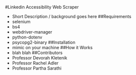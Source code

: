#Linkedin Accessibility Web Scraper
- Short Description / background goes here
##Requirements
- selenium
- bs4
- webdriver-manager
- python-dotenv
- psycopg2-binary
##Installation
- mimic on your machine
##How it Works
- blah blah
##Contributors
- Professor Devorah Kletenik
- Professor Rachel Adler
- Professor Partha Sarathi

